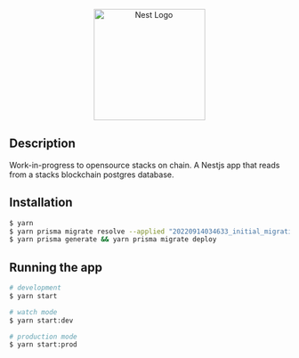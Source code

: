 <p align="center">
  <a href="http://nestjs.com/" target="blank"><img src="https://nestjs.com/img/logo-small.svg" width="200" alt="Nest Logo" /></a>
</p>

## Description

Work-in-progress to opensource stacks on chain. A Nestjs app that reads from a stacks blockchain postgres database.

## Installation

```bash
$ yarn
$ yarn prisma migrate resolve --applied "20220914034633_initial_migration"
$ yarn prisma generate && yarn prisma migrate deploy
```

## Running the app

```bash
# development
$ yarn start

# watch mode
$ yarn start:dev

# production mode
$ yarn start:prod
```
